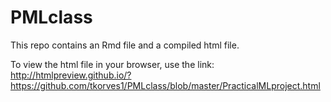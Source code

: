 PMLclass
========
This repo contains an Rmd file and a compiled html file.

To view the html file in your browser, use the link: 
http://htmlpreview.github.io/?https://github.com/tkorves1/PMLclass/blob/master/PracticalMLproject.html
